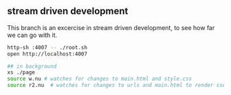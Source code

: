 ## stream driven development

This branch is an excercise in stream driven development,
to see how far we can go with it.



```sh
http-sh :4007 -- ./root.sh
open http://localhost:4007

## in background
xs ./page
source w.nu # watches for changes to main.html and style.css
source r2.nu  # watches for changes to urls and main.html to render sse/main
```
